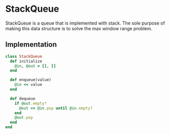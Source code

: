 # StackQueue

StackQueue is a queue that is implemented with stack. The sole purpose of making
this data structure is to solve the max window range problem.

## Implementation
``` ruby
class StackQueue
  def initialize
    @in, @out = [], []
  end

  def enqueue(value)
    @in << value
  end

  def dequeue
    if @out.empty?
      @out << @in.pop until @in.empty?
    end
    @out.pop
  end
end
``` 
